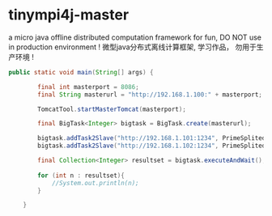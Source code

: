 # tinympi4j-master
a micro java offline distributed computation framework for fun, DO NOT use in production environment !
微型java分布式离线计算框架, 学习作品， 勿用于生产环境 !

```java
public static void main(String[] args) {

		final int masterport = 8086;
		final String masterurl = "http://192.168.1.100:" + masterport;

		TomcatTool.startMasterTomcat(masterport);

		final BigTask<Integer> bigtask = BigTask.create(masterurl);

		bigtask.addTask2Slave("http://192.168.1.101:1234", PrimeSplitedtask.class, new Integer[] { 2, 5000 });
		bigtask.addTask2Slave("http://192.168.1.102:1234", PrimeSplitedtask.class, new Integer[] { 5001, 10000 });

		final Collection<Integer> resultset = bigtask.executeAndWait();
		
		for (int n : resultset){
			//System.out.println(n);
		}

	}
```
